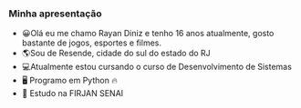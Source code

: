 ### Minha apresentação
- 😀Olá eu me chamo Rayan Diniz e tenho 16 anos atualmente, gosto bastante de jogos, esportes e filmes.
- 🌎Sou de Resende, cidade do sul do estado do RJ
- 💻Atualmente estou cursando o curso de Desenvolvimento de Sistemas
- 🖥 Programo em Python 🔥
- 📘 Estudo na FIRJAN SENAI

